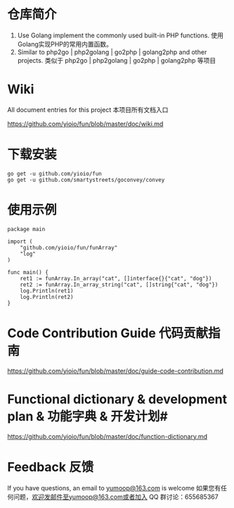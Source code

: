 # 仓库简介 #
1. Use Golang implement the commonly used built-in PHP functions. 使用Golang实现PHP的常用内置函数。
2. Similar to php2go | php2golang | go2php | golang2php and other projects. 类似于 php2go | php2golang | go2php | golang2php 等项目

# Wiki #
All document entries for this project 本项目所有文档入口

https://github.com/yioio/fun/blob/master/doc/wiki.md

# 下载安装 #
    go get -u github.com/yioio/fun
    go get -u github.com/smartystreets/goconvey/convey 

# 使用示例 #

    package main

    import (
        "github.com/yioio/fun/funArray"
        "log"
    )

    func main() {
        ret1 := funArray.In_array("cat", []interface{}{"cat", "dog"})
        ret2 := funArray.In_array_string("cat", []string{"cat", "dog"})
        log.Println(ret1)
        log.Println(ret2) 
    }

# Code Contribution Guide 代码贡献指南 #
https://github.com/yioio/fun/blob/master/doc/guide-code-contribution.md

# Functional dictionary & development plan &  功能字典 & 开发计划#
https://github.com/yioio/fun/blob/master/doc/function-dictionary.md

# Feedback  反馈 #
If you have questions, an email to yumoop@163.com is welcome
如果您有任何问题，欢迎发邮件至yumoop@163.com或者加入 QQ 群讨论：655685367
